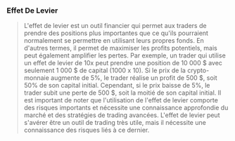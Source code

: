 ### Effet De Levier 

> L'effet de levier est un outil financier qui permet aux traders de prendre des positions plus importantes que ce qu'ils pourraient normalement se permettre en utilisant leurs propres fonds. En d'autres termes, il permet de maximiser les profits potentiels, mais peut également amplifier les pertes. Par exemple, un trader qui utilise un effet de levier de 10x peut prendre une position de 10 000 $ avec seulement 1 000 $ de capital (1000 x 10). Si le prix de la crypto-monnaie augmente de 5%, le trader réalise un profit de 500 $, soit 50% de son capital initial. Cependant, si le prix baisse de 5%, le trader subit une perte de 500 $, soit la moitié de son capital initial. Il est important de noter que l'utilisation de l'effet de levier comporte des risques importants et nécessite une connaissance approfondie du marché et des stratégies de trading avancées. L'effet de levier peut s'avérer être un outil de trading très utile, mais il nécessite une connaissance des risques liés à ce dernier.
